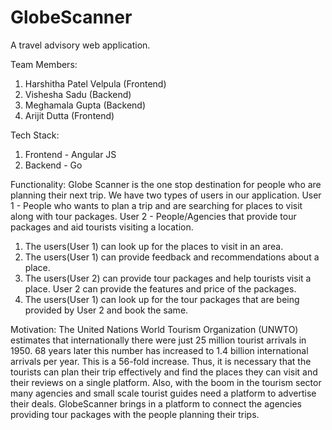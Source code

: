 # GlobeScanner
A travel advisory web application.

Team Members:
1. Harshitha Patel Velpula (Frontend)
2. Vishesha Sadu  (Backend)
3. Meghamala Gupta (Backend)
4. Arijit Dutta (Frontend)

Tech Stack:
1. Frontend - Angular JS
2. Backend - Go

Functionality:
Globe Scanner is the one stop destination for people who are planning their next trip. We have two types of users in our application.
User 1 - People who wants to plan a trip and are searching for places to visit along with tour packages.
User 2 - People/Agencies that provide tour packages and aid tourists visiting a location.
1. The users(User 1) can look up for the places to visit in an area.
2. The users(User 1) can provide feedback and recommendations about a place.
3. The users(User 2) can provide tour packages and help tourists visit a place. User 2 can provide the features and price of the packages.
4. The users(User 1) can look up for the tour packages that are being provided by User 2 and book the same.

Motivation:
The United Nations World Tourism Organization (UNWTO) estimates that internationally there were just 25 million tourist arrivals in 1950. 68 years later this number has increased to 1.4 billion international arrivals per year. This is a 56-fold increase. Thus, it is necessary that the tourists can plan their trip effectively and find the places they can visit and their reviews on a single platform. Also, with the boom in the tourism sector many agencies and small scale tourist guides need a platform to advertise their deals. GlobeScanner brings in a platform to connect the agencies providing tour packages with the people planning their trips.
